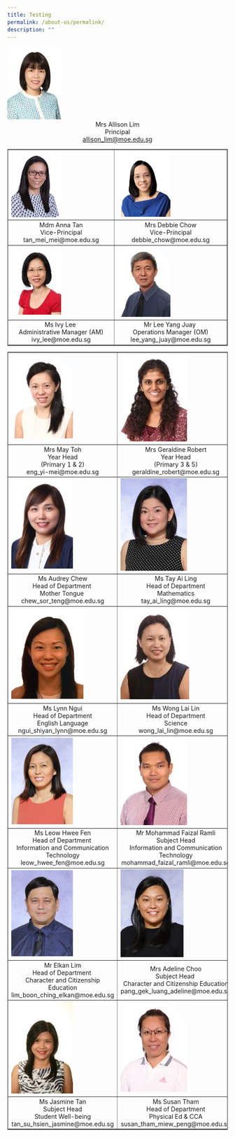 ```yaml
---
title: Testing
permalink: /about-us/permalink/
description: ""
---
```


<img style="width: 25%;" src="/images/kp1.jpg" />
<div style="text-align: center;">Mrs Allison Lim</div>
<div style="text-align: center;">Principal</div>
<div style="text-align: center;"><a href="mailto:allison_lim@moe.edu.sg">allison_lim@moe.edu.sg</a></div>

<table border="1">
<tbody>
<tr>
<td><img style="width: 50%;" src="/images/td2.jpg" /></td>
<td><img style="width: 50%;" src="/images/kp3.png" /></td>
</tr>
<tr>
<td style="text-align: center;">
<div>Mdm Anna Tan</div>
<div>Vice-Principal</div>
<div>tan_mei_mei@moe.edu.sg</div>
</td>
<td style="text-align: center;">
<div>Mrs Debbie Chow</div>
<div>Vice-Principal</div>
<div>debbie_chow@moe.edu.sg</div>
</td>
</tr>
<tr>
<td><img style="width: 50%;" src="/images/kp4.jpg" /></td>
<td><img style="width: 50%;" src="/images/kp5.jpg" /></td>
</tr>
<tr>
<td style="text-align: center;">
<div>Ms Ivy Lee&nbsp;</div>
<div>Administrative Manager (AM)</div>
<div>ivy_lee@moe.edu.sg</div>
</td>
<td style="text-align: center;">
<div>Mr Lee Yang Juay&nbsp;</div>
<div>Operations Manager (OM)</div>
<div>lee_yang_juay@moe.edu.sg</div>
</td>
<table border="1">
<tbody>
<tr>
<td><img style="width: 60%;" src="/images/kp6.jpg" /></td>
<td><img style="width: 60%;" src="/images/kp7.jpg" /></td>
<td><img style="width: 60%;" src="/images/kp8.jpg" /></td>
</tr>
<tr>
<td style="text-align: center;">
<div>Mrs May Toh</div>
<div>Year Head</div>
<div>(Primary 1 &amp; 2)</div>
<div>eng_yi-mei@moe.edu.sg</div>
</td>
<td style="text-align: center;">
<div>Mrs Geraldine Robert</div>
<div>Year Head</div>
<div>(Primary 3 &amp; 5)</div>
<div>geraldine_robert@moe.edu.sg</div>
</td>
<td style="text-align: center;">
<div>Ms Sabrina Kaur&nbsp;</div>
<div>Year Head</div>
<div>(Primary 4 &amp; 6)</div>
<div>sabrina_kaur_jit_singh@moe.edu.sg</div>
</td>
</tr>
<tr>
<td><img style="width: 60%;" src="/images/kp9.jpg" /></td>
<td><img style="width: 60%;" src="/images/kp10.jpg" /></td>
<td><img style="width: 89%;" src="/images/kp11.jpg" /></td>
</tr>
<tr>
<td style="text-align: center;">
<div>Ms Audrey Chew</div>
<div>Head of Department&nbsp;</div>
<div>Mother Tongue&nbsp;</div>
<div>chew_sor_teng@moe.edu.sg</div>
</td>
<td style="text-align: center;">
<div>Ms Tay Ai Ling</div>
<div>Head of Department</div>
<div>Mathematics</div>
<div>tay_ai_ling@moe.edu.sg</div>
</td>
<td style="text-align: center;">
<div>Ms Chen Mun Hui Jane</div>
<div>Level Head</div>
<div>Mathematics</div>
<div>chen_mun_hui_jane@moe.edu.sg</div>
</td>
</tr>
<tr>
<td><img style="width: 70%;" src="/images/kp12.png" /></td>
<td><img style="width: 62%;" src="/images/kp13.jpg" /></td>
<td><img style="width: 70%;" src="/images/kp14.jpeg" /></td>
</tr>
<tr>
<td style="text-align: center;">
<div>Ms Lynn Ngui</div>
<div>Head of Department</div>
<div>English Language</div>
<div>ngui_shiyan_lynn@moe.edu.sg</div>
</td>
<td style="text-align: center;">
<div>Ms Wong Lai Lin</div>
<div>Head of Department</div>
<div>Science</div>
<div>wong_lai_lin@moe.edu.sg</div>
</td>
<td style="text-align: center;">
<div>Ms Sally Neo</div>
<div>Level Head</div>
<div>Science</div>
sally_neo@moe.edu.sg</td>
</tr>
<tr>
<td><img style="width: 60%;" src="/images/kp15.jpg" /></td>
<td><img style="width: 60%;" src="/images/kp16.jpg" /></td>
<td><img style="width: 60%;" src="/images/kp17.jpg" /></td>
</tr>
<tr>
<td style="text-align: center;">
<div>Ms Leow Hwee Fen</div>
<div>Head of Department&nbsp;</div>
<div>Information and Communication Technology</div>
<div>leow_hwee_fen@moe.edu.sg</div>
</td>
<td style="text-align: center;">
<div>Mr Mohammad Faizal Ramli</div>
<div>Subject Head</div>
<div>Information and Communication Technology</div>
<div>mohammad_faizal_ramli@moe.edu.sg</div>
</td>
<td style="text-align: center;">
<div>Ms Dulcia Ong</div>
<div>Subject Head</div>
<div>Aesthetics</div>
<div>ong_tian_nu_dulcia@moe.edu.sg</div>
</td>
</tr>
<tr>
<td><img style="width: 60%;" src="/images/kp18.jpg" /></td>
<td><img style="width: 57%;" src="/images/kp19.jpg" /></td>
<td><img style="width: 60%;" src="/images/kp20.jpg" /></td>
</tr>
<tr>
<td style="text-align: center;">
<div>Mr Elkan Lim</div>
<div>Head of Department&nbsp;</div>
<div>Character and Citizenship Education</div>
<div>lim_boon_ching_elkan@moe.edu.sg</div>
</td>
<td style="text-align: center;">
<div>Mrs Adeline Choo</div>
<div>Subject Head&nbsp;</div>
<div>Character and Citizenship Education</div>
<div>pang_gek_luang_adeline@moe.edu.sg</div>
</td>
<td style="text-align: center;">
<div>Mdm Suah Jun</div>
<div>Head of Department</div>
<div>Student Development</div>
<div>suah_jun@moe.edu.sg</div>
</td>
</tr>
<tr>
<td><img style="width: 60%;" src="/images/kp21.jpg" /></td>
<td><img style="width: 60%;" src="/images/kp22.jpg" /></td>
<td>&nbsp;</td>
</tr>
<tr>
<td style="text-align: center;">
<div>Ms Jasmine Tan</div>
<div>Subject Head</div>
<div>Student Well-being</div>
<div>tan_su_hsien_jasmine@moe.edu.sg</div>
</td>
<td style="text-align: center;">
<div>
<div>Ms Susan Tham</div>
<div>Head of Department</div>
<div>Physical Ed &amp; CCA</div>
<div>susan_tham_miew_peng@moe.edu.sg</div>
</td>
<td>&nbsp;</td>
</tr>
</tbody>
</table>